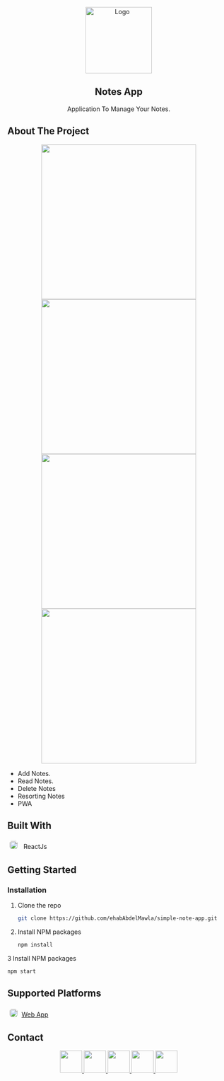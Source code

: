 <!-- PROJECT LOGO -->
<br />
<div align="center">
  <a href="https://github.com/ehabAbdelMawla/Notes-App">
    <img src="https://user-images.githubusercontent.com/51888513/217316876-9a91492a-3291-42d6-a139-441e6152f493.png" alt="Logo" width="150" >
  </a>





  <h2 align="center">Notes App</h2>

  <p align="center">
Application To Manage Your Notes.
   
  </p>
</div>




<!-- ABOUT THE PROJECT -->
## About The Project

<p align="center">

<img src="https://user-images.githubusercontent.com/51888513/209871660-9e8aa71a-0025-49a0-b926-1268fbf8e966.png"  width="350" />
<img src="https://user-images.githubusercontent.com/51888513/209871662-c5dba865-7a0e-4c91-94ee-d28b32d8a637.png"  width="350" />
<img src="https://user-images.githubusercontent.com/51888513/209871567-cefef839-2fd1-46dd-9ebe-67cd44c43745.png"  width="350" />
<img src="https://user-images.githubusercontent.com/51888513/209871581-185ea03e-6a47-4cc1-8f97-67fa6c8dfca6.png"  width="350" />
</p>


- Add  Notes.
- Read Notes.
- Delete Notes
- Resorting Notes
- PWA 

## Built With

 <kbd><img src="https://user-images.githubusercontent.com/51888513/188966114-ac50454b-7d33-4985-98f9-231b6ecea713.png" width="18" style="border-radius:5px; margin:5px"/> </kbd> ReactJs <br/>

    
<!-- GETTING STARTED -->
## Getting Started

### Installation
1. Clone the repo
   ```sh
   git clone https://github.com/ehabAbdelMawla/simple-note-app.git
   ```
2. Install NPM packages
   ```sh
   npm install
   ```
3 Install NPM packages
   ```sh
   npm start
   ```

## Supported Platforms
 <kbd> <img src="https://user-images.githubusercontent.com/51888513/188971072-7a0cb030-948d-48cd-9b78-5cc32dd32aba.png" width="18" style="border-radius:5px; margin:5px"/></kbd>  <a href="https://ehababdelmawla.github.io/Notes-App/"> Web App </a><br/>
 
 

 <!-- CONTACT -->
## Contact
<p align="center">
<a  href="mailto:eabdo1474@gmail.com">
 <img src="https://user-images.githubusercontent.com/51888513/188922645-da22d955-0b02-46d9-8145-564b54316d87.png" width="50"/> 
</a>
<a href="https://www.youtube.com/channel/UCnoe7bD7w2fWYlNzqY3qjLA">
<img src="https://user-images.githubusercontent.com/51888513/188924271-4554ab67-60b6-46db-9d38-b5d284bfc324.png" width="50"/>
</a>
<a href="https://www.linkedin.com/in/ehab-abdel-mawla-9b20aa183">
<img src="https://user-images.githubusercontent.com/51888513/188924356-4578aa1f-26c0-4310-a16d-f4eb3c891b8d.png" width="50"/>
</a>
<a href="https://codepen.io/ehabAbdelMola"><img src="https://user-images.githubusercontent.com/51888513/188924374-5169b372-1eda-4639-95b7-ceacbe31b861.png"   width="50"/> </a>
<a href="https://www.instagram.com/abdoehab4551/"><img src="https://user-images.githubusercontent.com/51888513/188924858-1b4bd316-4259-4f22-be15-0872c31ebc12.png"   width="50"/> </a>

</p>
